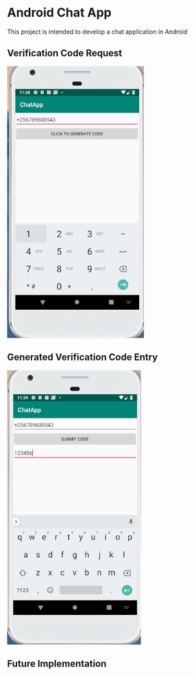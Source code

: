 # Android Chat App
This project is intended to develop a chat application in Android

## Verification Code Request

![Code Request](/images/generate.png)


## Generated Verification Code Entry

![Generate Code](/images/code.png)

## Future Implementation
